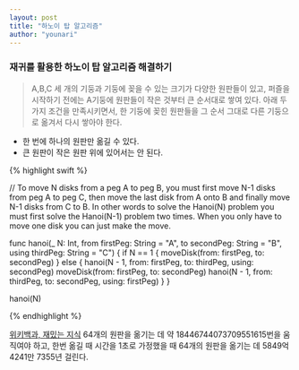```yaml
---
layout: post
title: "하노이 탑 알고리즘"
author: "younari"
---
```


### 재귀를 활용한 하노이 탑 알고리즘 해결하기

> A,B,C 세 개의 기둥과 기둥에 꽂을 수 있는 크기가 다양한 원판들이 있고, 퍼즐을 시작하기 전에는 A기둥에 원판들이 작은 것부터 큰 순서대로 쌓여 있다. 아래 두 가지 조건을 만족시키면서, 한 기둥에 꽂힌 원판들을 그 순서 그대로 다른 기둥으로 옮겨서 다시 쌓아야 한다.

- 한 번에 하나의 원판만 옮길 수 있다.
- 큰 원판이 작은 원판 위에 있어서는 안 된다.

{% highlight swift %}

// To move N disks from a peg A to peg B, you must first move N-1 disks from peg A to peg C, then move the last disk from A onto B and finally move N-1 disks from C to B. In other words to solve the Hanoi(N) problem you must first solve the Hanoi(N-1) problem two times. When you only have to move one disk you can just make the move.

func hanoi(_ N: Int, 
           from firstPeg: String = "A", 
           to secondPeg: String = "B", 
           using thirdPeg: String = "C") {
    if N == 1 {
        moveDisk(from: firstPeg, to: secondPeg)
    } else {
        hanoi(N - 1, from: firstPeg, to: thirdPeg, using: secondPeg)
        moveDisk(from: firstPeg, to: secondPeg)
        hanoi(N - 1, from: thirdPeg, to: secondPeg, using: firstPeg)
    }
}

hanoi(N)

{% endhighlight %}



[위키백과, 재밌는 지식](https://ko.wikipedia.org/wiki/%ED%95%98%EB%85%B8%EC%9D%B4%EC%9D%98_%ED%83%91) 64개의 원판을 옮기는 데 약 18446744073709551615번을 움직여야 하고, 한번 옮길 때 시간을 1초로 가정했을 때 64개의 원판을 옮기는 데 5849억 4241만 7355년 걸린다.